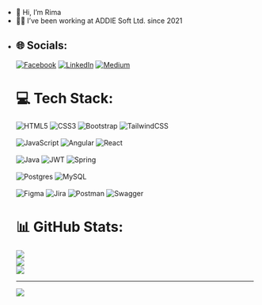 - 👋 Hi, I’m Rima
- 👨‍💻  I’ve been working at ADDIE Soft Ltd. since 2021
- <!---
- 👀 I’m interested in ...
- 🌱 I’m currently  ADDIE Soft Ltd.
- 💞️ I’m looking to collaborate on ...
- 📫 How to reach me ...
--->
<!---
rimawahid/rimawahid is a ✨ special ✨ repository because its `README.md` (this file) appears on your GitHub profile.
You can click the Preview link to take a look at your changes.
--->



## 🌐 Socials:
[![Facebook](https://img.shields.io/badge/Facebook-%231877F2.svg?logo=Facebook&logoColor=white)](https://facebook.com/https://www.facebook.com/rima.wahid.12) [![LinkedIn](https://img.shields.io/badge/LinkedIn-%230077B5.svg?logo=linkedin&logoColor=white)](https://linkedin.com/in/https://www.linkedin.com/in/rima-akter-b20097211/) [![Medium](https://img.shields.io/badge/Medium-12100E?logo=medium&logoColor=white)](https://medium.com/@Rima) 

# 💻 Tech Stack:

![HTML5](https://img.shields.io/badge/html5-%23E34F26.svg?style=for-the-badge&logo=html5&logoColor=white) ![CSS3](https://img.shields.io/badge/css3-%231572B6.svg?style=for-the-badge&logo=css3&logoColor=white) ![Bootstrap](https://img.shields.io/badge/bootstrap-%238511FA.svg?style=for-the-badge&logo=bootstrap&logoColor=white) ![TailwindCSS](https://img.shields.io/badge/tailwindcss-%2338B2AC.svg?style=for-the-badge&logo=tailwind-css&logoColor=white)
<br/><br/>
![JavaScript](https://img.shields.io/badge/javascript-%23323330.svg?style=for-the-badge&logo=javascript&logoColor=%23F7DF1E) ![Angular](https://img.shields.io/badge/angular-%23DD0031.svg?style=for-the-badge&logo=angular&logoColor=white) ![React](https://img.shields.io/badge/react-%2320232a.svg?style=for-the-badge&logo=react&logoColor=%2361DAFB)
<br/><br/>
![Java](https://img.shields.io/badge/java-%23ED8B00.svg?style=for-the-badge&logo=openjdk&logoColor=white) ![JWT](https://img.shields.io/badge/JWT-black?style=for-the-badge&logo=JSON%20web%20tokens) ![Spring](https://img.shields.io/badge/spring-%236DB33F.svg?style=for-the-badge&logo=spring&logoColor=white)  
<br/>
![Postgres](https://img.shields.io/badge/postgres-%23316192.svg?style=for-the-badge&logo=postgresql&logoColor=white) ![MySQL](https://img.shields.io/badge/mysql-%2300000f.svg?style=for-the-badge&logo=mysql&logoColor=white) 
<br/><br/>
![Figma](https://img.shields.io/badge/figma-%23F24E1E.svg?style=for-the-badge&logo=figma&logoColor=white) ![Jira](https://img.shields.io/badge/jira-%230A0FFF.svg?style=for-the-badge&logo=jira&logoColor=white) ![Postman](https://img.shields.io/badge/Postman-FF6C37?style=for-the-badge&logo=postman&logoColor=white) ![Swagger](https://img.shields.io/badge/-Swagger-%23Clojure?style=for-the-badge&logo=swagger&logoColor=white) 


# 📊 GitHub Stats:
![](https://github-readme-stats.vercel.app/api?username=rimawahid&theme=swift&hide_border=false&include_all_commits=true&count_private=false)<br/>
![](https://github-readme-streak-stats.herokuapp.com/?user=rimawahid&theme=swift&hide_border=false)<br/>
![](https://github-readme-stats.vercel.app/api/top-langs/?username=rimawahid&theme=swift&hide_border=false&include_all_commits=true&count_private=false&layout=compact)

---
[![](https://visitcount.itsvg.in/api?id=rimawahid&icon=0&color=1)](https://visitcount.itsvg.in)

<!-- Proudly created with GPRM ( https://gprm.itsvg.in ) -->
